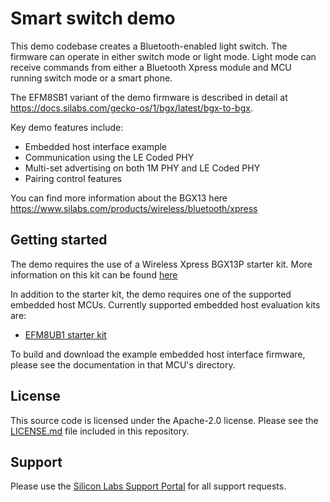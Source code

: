 Smart switch demo
======

This demo codebase creates a Bluetooth-enabled light switch.  The firmware
can operate in either switch mode or light mode.  Light mode can receive 
commands from either a Bluetooth Xpress module and MCU running switch mode
or a smart phone.

The EFM8SB1 variant of the demo firmware is described in detail at
https://docs.silabs.com/gecko-os/1/bgx/latest/bgx-to-bgx.  

Key demo features include:

- Embedded host interface example
- Communication using the LE Coded PHY
- Multi-set advertising on both 1M PHY and LE Coded PHY
- Pairing control features

You can find more information about the BGX13 here
https://www.silabs.com/products/wireless/bluetooth/xpress

Getting started
-------
The demo requires the use of a Wireless Xpress BGX13P starter kit.  More 
information on this kit can be found 
[here](https://www.silabs.com/products/development-tools/wireless/bluetooth/bgx13p-bluetooth-xpress-starter-kit)

In addition to the starter kit, the demo requires one of the supported embedded
host MCUs.  Currently supported embedded host evaluation kits are:

- [EFM8UB1 starter kit](https://www.silabs.com/products/development-tools/mcu/8-bit/slstk2000a-efm8-universal-bee-starter-kit)

To build and download the example embedded host interface firmware, please 
see the documentation in that MCU's directory.

License
-------

This source code is licensed under the Apache-2.0 license. Please see the
[LICENSE.md](LICENSE.md) file included in this repository.

Support
-------

Please use the [Silicon Labs Support Portal](https://www.silabs.com/support/)
for all support requests.
